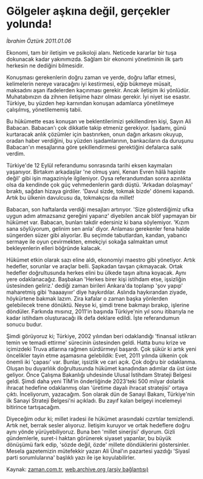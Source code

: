 # Gölgeler aşkına değil, gerçekler yolunda!

*İbrahim Öztürk 2011.01.06*

<td class="columnist-detail">
<p>Ekonomi, tam bir iletişim ve psikoloji alanı. Neticede kararlar bir tuşa dokunacak kadar yakınımızda.  Sağlam bir ekonomi yönetiminin ilk şartı herkesin ne dediğini bilmesidir.</p>
<p>
<div id="haberMetinDiv">
<p>Konuşması gerekenlerin doğru zaman ve yerde, doğru laflar etmesi, kelimelerin nereye varacağını iyi kestirmesi, eğip bükmeye müsait, maksadını aşan ifadelerden kaçınması gerekir. Ancak iletişim iki yönlüdür. Muhatabınızın da zihnen iletişime hazır olması gerekir. İyi niyet ise esastır. Türkiye, bu yüzden hep karnından konuşan adamlarca yönetilmeye çalışılmış, yönetilememiş tabii.
<p> Bu hükümette esas konuşan ve beklentilerimizi şekillendiren kişi, Sayın Ali Babacan. Babacan'ı çok dikkatle takip etmeniz gerekiyor. İşadamı, günü kurtaracak anlık çözümler için bastırırken, onun dağın arkasını okuyup, oradan haber verdiğini, bu yüzden işadamlarının, bankacıların da duruşunu Babacan'ın mesajlarına göre şekillendirmesi gerektiğini defalarca salık verdim.
<p> Türkiye'de 12 Eylül referandumu sonrasında tarihi eksen kaymaları yaşanıyor. Birtakım arkadaşlar 'ne olmuş yani, Kenan Evren hâlâ hapiste değil' gibi işin magaziniyle ilgileniyor. Oysa referandumdan sonra azınlıkta olsa da kendinde çok güç vehmedenlerin gardı düştü. 'Arkadan dolaşmayı' bıraktı, sağdan hizaya girdiler. 'Davul sizde, tokmak bizde' dönemi kapandı. Artık bu ülkenin davulcusu da, tokmakçısı da millet!
<p> Babacan, son haftalarda verdiği mesajları artırıyor. 'Size gösterdiğimiz ufka uygun adım atmazsanız gereğini yaparız' diyebilen ancak blöf yapmayan bir hükümet var. Babacan, bunları takdir edersiniz ki bana söylemiyor. 'Kızım sana söylüyorum, gelinim sen anla' diyor. Anlaması gerekenler fena halde süngerden süzer gibi alıyorlar. Bu seçimde tabutlardan, kandan, yabancı sermaye ile oyun çevirmekten, emekçiyi sokağa salmaktan umut bekleyenlerin elleri böğründe kalacak.
<p> Hükümet etkin olarak sazı eline aldı, ekonomiyi maestro gibi yönetiyor. Artık hedefler, sorunlar ve araçlar belli. Şapkadan tavşan çıkmayacak. Ortak hedefler doğrultusunda herkes elini bu ülkede taşın altına koyacak. Aynı yere odaklanacağız. Başbakan 'Herkes birer kişi istihdam etse, işsizliğin üstesinden geliriz.' dediği zaman birileri Ankara'da toplanıp 'şov yapıp' maharetmiş gibi 'haaaayııır' diye haykırdılar. Aslında haykırandan ziyade, höykürtene bakmak lazım. Zira kafalar o zaman başka yönlerden gelebilecek trene dönüktü. Neyse ki, şimdi trene bakmayı bırakıp, işlerine döndüler. Farkında mısınız, 2011'in başında Türkiye'nin yıl sonu itibarıyla ne kadar istihdam oluşturacağı ilk defa deklare edildi. İşte referandumun sonucu budur.
<p> Şimdi görüyoruz ki; Türkiye, 2002 yılından beri odaklandığı 'finansal istikrarı temin ve temadi ettirme' sürecinin üstesinden geldi. Hatta bunu krize ve içimizdeki Truva atlarına rağmen sürdürmeyi başardı. Çok şükür ki artık yeni öncelikler tayin etme aşamasına gelebildik: Evet, 2011 yılında ülkenin çok önemli iki 'çapası' var. Bunlar, işsizlik ve cari açık. Çok doğru bir odaklanma. Oluşan bu duyarlılık doğrultusunda hükümet kanadından adımlar da üst üste geliyor. Önce Çalışma Bakanlığı uhdesinde Ulusal İstihdam Strateji Belgesi geldi. Şimdi daha yeni TİM'in önderliğinde 2023'teki 500 milyar dolarlık ihracat hedefine odaklanmış olan 'üretime dayalı ihracat stratejisi' ortaya çıktı. İnceliyorum, yazacağım. Son olarak dün de Sanayi Bakanı, Türkiye'nin ilk Sanayi Strateji Belgesi'ni açıkladı. Bu zayıf kalan belgeyi incelemeyi bitirince tartışacağım.
<p> Diyeceğim odur ki; millet iradesi ile hükümet arasındaki cızırtılar temizlendi. Artık net, berrak sesler alıyoruz. İletişim kuruyor ve ortak hedeflere doğru aynı yönde yürüyebiliyoruz. Buna ben 'millet sinerjisi' diyorum. Gizli gündemlerle, suret-i haktan görünerek siyaset yapanlar, bu büyük dönüşümü fark edip, 'sözde değil, özde' millete döndüklerini göstersinler. Mesela gazetemizin mütefekkir yazarı Ali Ünal'ın pazartesi yazdığı 'Siyasî parti sorumlularına' başlıklı yazı ile işe koyulabilirler. </p></p></p></p></p></p></p></div>
</p>
<a href="http://web.archive.org/web/20110130215557/mailto:i.ozturk@zaman.com.tr">
</a></td>

Kaynak: [zaman.com.tr](http://zaman.com.tr/yazar.do?yazino=1074854), [web.archive.org (arşiv bağlantısı)](http://web.archive.org/web/20110130215557/http://www.zaman.com.tr:80/yazar.do?yazino=1074854)
